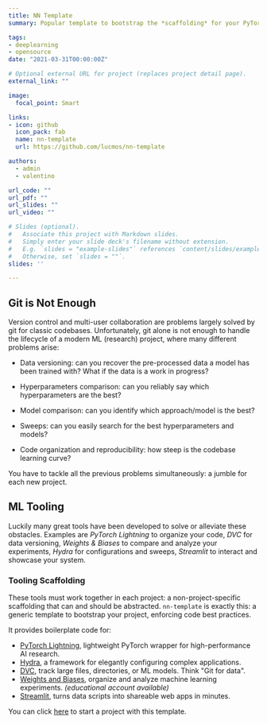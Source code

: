 ```yaml
---
title: NN Template
summary: Popular template to bootstrap the *scaffolding* for your PyTorch project with [PyTorch Lightning](https://github.com/PyTorchLightning/pytorch-lightning), [Hydra](https://github.com/facebookresearch/hydra), [DVC](https://dvc.org/doc/start/data-versioning), [Weights and Biases](https://wandb.ai/home), and [Streamlit](https://streamlit.io/).

tags:
- deeplearning
- opensource
date: "2021-03-31T00:00:00Z"

# Optional external URL for project (replaces project detail page).
external_link: ""

image:
  focal_point: Smart

links:
- icon: github
  icon_pack: fab
  name: nn-template
  url: https://github.com/lucmos/nn-template

authors:
  - admin
  - valentino

url_code: ""
url_pdf: ""
url_slides: ""
url_video: ""

# Slides (optional).
#   Associate this project with Markdown slides.
#   Simply enter your slide deck's filename without extension.
#   E.g. `slides = "example-slides"` references `content/slides/example-slides.md`.
#   Otherwise, set `slides = ""`.
slides: ''

---
```


## Git is Not Enough

Version control and multi-user collaboration are problems largely solved by git for classic codebases. Unfortunately, git alone is not enough to handle the lifecycle of a modern ML (research) project, where many different problems arise:

- Data versioning: can you recover the pre-processed data a model has been trained with? What if the data is a work in progress?

- Hyperparameters comparison: can you reliably say which hyperparameters are the best?

- Model comparison: can you identify which approach/model is the best?

- Sweeps: can you easily search for the best hyperparameters and models?

- Code organization and reproducibility: how steep is the codebase learning curve?

You have to tackle all the previous problems simultaneously: a jumble for each new project.

## ML Tooling

Luckily many great tools have been developed to solve or alleviate these obstacles. Examples are *PyTorch Lightning* to organize your code, *DVC* for data versioning, *Weights & Biases* to compare and analyze your experiments, *Hydra* for configurations and sweeps, *Streamlit* to interact and showcase your system.

### Tooling Scaffolding

These tools must work together in each project: a non-project-specific scaffolding that can and should be abstracted. `nn-template` is exactly this: a generic template to bootstrap your project, enforcing code best practices.

It provides boilerplate code for:

- [PyTorch Lightning](https://github.com/PyTorchLightning/pytorch-lightning), lightweight PyTorch wrapper for high-performance AI research.
- [Hydra](https://github.com/facebookresearch/hydra), a framework for elegantly configuring complex applications.
- [DVC](https://dvc.org/doc/start/data-versioning), track large files, directories, or ML models. Think "Git for data".
- [Weights and Biases](https://wandb.ai/home), organize and analyze machine learning experiments. *(educational account available)*
- [Streamlit](https://streamlit.io/), turns data scripts into shareable web apps in minutes.

You can click [here](https://github.com/lucmos/nn-template/generate) to start a project with this template.

